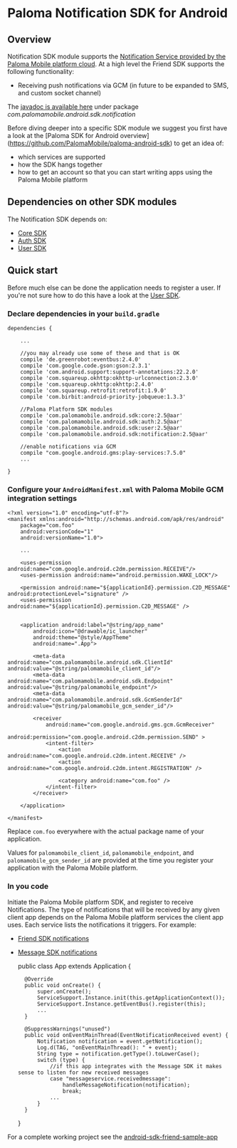 # Paloma Notification SDK for Android

## Overview
Notification SDK module supports the [Notification Service provided by the Paloma Mobile platform cloud](http://54.251.112.144/docs/notification-service/index.html#_service_description).
At a high level the Friend SDK supports the following functionality:

* Receiving push notifications via GCM (in future to be expanded to SMS, and custom socket channel)

The [javadoc is available here](http://palomamobile.github.io/paloma-android-sdk/docs/index.html) under package _com.palomamobile.android.sdk.notification_

Before diving deeper into a specific SDK module we suggest you first have a look at the [Paloma SDK for Android overview]
 (https://github.com/PalomaMobile/paloma-android-sdk) to get an idea of:

* which services are supported
* how the SDK hangs together
* how to get an account so that you can start writing apps using the Paloma Mobile platform


## Dependencies on other SDK modules
The Notification SDK depends on:

* [Core SDK](../palomamobile-android-sdk-core)
* [Auth SDK](../palomamobile-android-sdk-auth)
* [User SDK](../palomamobile-android-sdk-user)

## Quick start

Before much else can be done the application needs to register a user. If you're not sure how to do this have a look 
at the [User SDK](../palomamobile-android-sdk-user).

### Declare dependencies in your `build.gradle`

    dependencies {
    
        ...

        //you may already use some of these and that is OK
        compile 'de.greenrobot:eventbus:2.4.0'
        compile 'com.google.code.gson:gson:2.3.1'
        compile 'com.android.support:support-annotations:22.2.0'
        compile 'com.squareup.okhttp:okhttp-urlconnection:2.3.0'
        compile 'com.squareup.okhttp:okhttp:2.4.0'
        compile 'com.squareup.retrofit:retrofit:1.9.0'
        compile 'com.birbit:android-priority-jobqueue:1.3.3'
    
        //Paloma Platform SDK modules
        compile 'com.palomamobile.android.sdk:core:2.5@aar'
        compile 'com.palomamobile.android.sdk:auth:2.5@aar'
        compile 'com.palomamobile.android.sdk:user:2.5@aar'
        compile 'com.palomamobile.android.sdk:notification:2.5@aar'
        
        //enable notifications via GCM
        compile "com.google.android.gms:play-services:7.5.0"
        ...
        
    }

### Configure your `AndroidManifest.xml` with Paloma Mobile GCM integration settings

    <?xml version="1.0" encoding="utf-8"?>
    <manifest xmlns:android="http://schemas.android.com/apk/res/android"
        package="com.foo"
        android:versionCode="1"
        android:versionName="1.0">
    
        ...
    
        <uses-permission android:name="com.google.android.c2dm.permission.RECEIVE"/>
        <uses-permission android:name="android.permission.WAKE_LOCK"/>
    
        <permission android:name="${applicationId}.permission.C2D_MESSAGE" android:protectionLevel="signature" />
        <uses-permission android:name="${applicationId}.permission.C2D_MESSAGE" />
        
    
        <application android:label="@string/app_name"
            android:icon="@drawable/ic_launcher"
            android:theme="@style/AppTheme"
            android:name=".App">
    
            <meta-data android:name="com.palomamobile.android.sdk.ClientId" android:value="@string/palomamobile_client_id"/>
            <meta-data android:name="com.palomamobile.android.sdk.Endpoint" android:value="@string/palomamobile_endpoint"/>
            <meta-data android:name="com.palomamobile.android.sdk.GcmSenderId" android:value="@string/palomamobile_gcm_sender_id"/>
    
            <receiver
                android:name="com.google.android.gms.gcm.GcmReceiver"
                android:permission="com.google.android.c2dm.permission.SEND" >
                <intent-filter>
                    <action android:name="com.google.android.c2dm.intent.RECEIVE" />
                    <action android:name="com.google.android.c2dm.intent.REGISTRATION" />
    
                    <category android:name="com.foo" />
                </intent-filter>
            </receiver>
    
        </application>
    
    </manifest>

Replace `com.foo` everywhere with the actual package name of your application.

Values for `palomamobile_client_id`, `palomamobile_endpoint`, and `palomamobile_gcm_sender_id` are provided at the time
you register your application with the Paloma Mobile platform.


### In you code

Initiate the Paloma Mobile platform SDK, and register to receive Notifications. The type of notifications that will be
received by any given client app depends on the Paloma Mobile platform services the client app uses. Each service lists
the notifications it triggers. For example:

* [Friend SDK notifications](http://54.251.112.144/docs/friend-service/index.html#_notifications)
* [Message SDK notifications](http://54.251.112.144/docs/message-service/index.html#_notifications)


    public class App extends Application {
    
        @Override
        public void onCreate() {
            super.onCreate();
            ServiceSupport.Instance.init(this.getApplicationContext());
            ServiceSupport.Instance.getEventBus().register(this);
            ...
        }

        @SuppressWarnings("unused")
        public void onEventMainThread(EventNotificationReceived event) {
            Notification notification = event.getNotification();
            Log.d(TAG, "onEventMainThread(): " + event);
            String type = notification.getType().toLowerCase();
            switch (type) {
                //if this app integrates with the Message SDK it makes sense to listen for new received messages
                case "messageservice.receivedmessage":
                    handleMessageNotification(notification);
                    break;
                ...
            }
        }
    }


For a complete working project see the [android-sdk-friend-sample-app](../palomamobile-android-sdk-notification/android-sdk-notification-sample-app)
